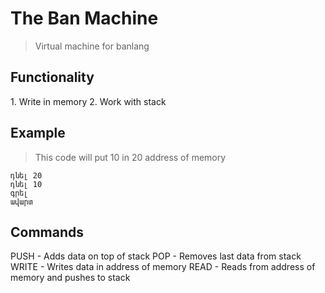 
# The Ban Machine

> Virtual machine for banlang

## Functionality
1\. Write in memory
2\. Work with stack 

## Example
> This code will put 10 in 20 address of memory
```
դնել 20
դնել 10
գրել
ավարտ
```

## Commands
PUSH - Adds data on top of stack
POP - Removes last data from stack
WRITE - Writes data in address of memory
READ - Reads from address of memory and pushes to stack 
